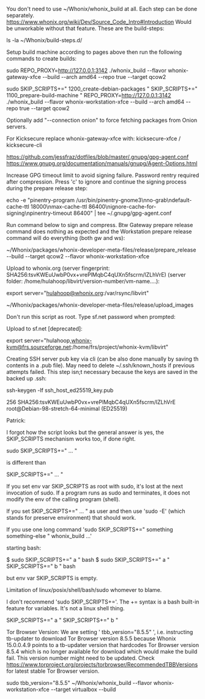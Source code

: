 

You don't need to use ~/Whonix/whonix_build at all. Each step can be done separately. https://www.whonix.org/wiki/Dev/Source_Code_Intro#Introduction Would be unworkable without that feature.
These are the build-steps:

ls -la ~/Whonix/build-steps.d/




Setup build machine according to pages above then run the following commands to create builds:

sudo REPO_PROXY=http://127.0.0.1:3142 ./whonix_build --flavor whonix-gateway-xfce --build --arch amd64 --repo true --target qcow2


sudo SKIP_SCRIPTS+=" 1200_create-debian-packages " SKIP_SCRIPTS+=" 1100_prepare-build-machine " REPO_PROXY=http://127.0.0.1:3142 ./whonix_build --flavor whonix-workstation-xfce --build --arch amd64 --repo true --target qcow2


Optionally add "--connection onion" to force fetching packages from Onion servers.

For Kicksecure replace whonix-gateway-xfce with: kicksecure-xfce / kicksecure-cli



https://github.com/jessfraz/dotfiles/blob/master/.gnupg/gpg-agent.conf
https://www.gnupg.org/documentation/manuals/gnupg/Agent-Options.html

Increase GPG timeout limit to avoid signing failure. Password rentry required after compression. Press 'c' to ignore and continue the signing process during the prepare release step:

echo -e "pinentry-program /usr/bin/pinentry-gnome3\nno-grab\ndefault-cache-ttl 18000\nmax-cache-ttl 86400\nignore-cache-for-signing\npinentry-timeout 86400" | tee ~/.gnupg/gpg-agent.conf



Run command below to sign and compress. Btw Gateway prepare release command does nothing as expected and the Workstation prepare release command will do everything (both gw and ws):

~/Whonix/packages/whonix-developer-meta-files/release/prepare_release --build --target qcow2 --flavor whonix-workstation-xfce


Upload to whonix.org
(server fingerprint: SHA256:tsvKWEuUwbP0vx+vrePlMqbC4qUXn5fscrm/lZLhVrE)
(server folder: /home/hulahoop/libvirt/version-number/vm-name....):

export server="hulahoop@whonix.org:/var/rsync/libvirt"

~/Whonix/packages/whonix-developer-meta-files/release/upload_images





Don't run this script as root. Type sf.net password when prompted:

Upload to sf.net [deprecated]:

export server="hulahoop,whonix-kvm@frs.sourceforge.net:/home/frs/project/whonix-kvm/libvirt"


Creating SSH server pub key via cli (can be also done manually by saving th contents in a .pub file). May need to delete ~/.ssh/known_hosts if previous attempts failed. This step isn;t necessary because the keys are saved in the backed up .ssh:

ssh-keygen -lf ssh_host_ed25519_key.pub

256 SHA256:tsvKWEuUwbP0vx+vrePlMqbC4qUXn5fscrm/lZLhVrE
root@Debian-98-stretch-64-minimal (ED25519)







Patrick:

I forgot how the script looks but the general answer is yes, the
SKIP_SCRIPTS mechanism works too, if done right.

sudo SKIP_SCRIPTS+=" ... "

is different than

SKIP_SCRIPTS+=" ... "

If you set env var SKIP_SCRIPTS as root with sudo, it's lost at the next
invocation of sudo. If a program runs as sudo and terminates, it does
not modify the env of the calling program (shell).

If you set SKIP_SCRIPTS+=" ... " as user and then use 'sudo -E' (which
stands for preserve environment) that should work.

If you use one long command 'sudo SKIP_SCRIPTS+=" something
something-else " whonix_build ...'

starting bash:

$ sudo SKIP_SCRIPTS+=" a " bash
$ sudo SKIP_SCRIPTS+=" a " SKIP_SCRIPTS+=" b " bash

but env var SKIP_SCRIPTS is empty.

Limitation of linux/posix/shell/bash/sudo whomever to blame.

I don't recommend 'sudo SKIP_SCRIPTS+='. The += syntax is a bash
built-in feature for variables. It's not a linux shell thing.

SKIP_SCRIPTS+=" a "
SKIP_SCRIPTS+=" b "



Tor Browser Version: We are setting ' tbb_version="8.5.5" ', i.e. instructing tb-updater to download Tor Browser version 8.5.5 because Whonix 15.0.0.4.9 points to a tb-updater version that hardcodes Tor Browser version  8.5.4 which is no longer available for download which would make the build fail. This version number might need to be updated. Check https://www.torproject.org/projects/torbrowser/RecommendedTBBVersions for latest stable Tor Browser version.

sudo tbb_version="8.5.5" ~/Whonix/whonix_build --flavor whonix-workstation-xfce --target virtualbox --build


